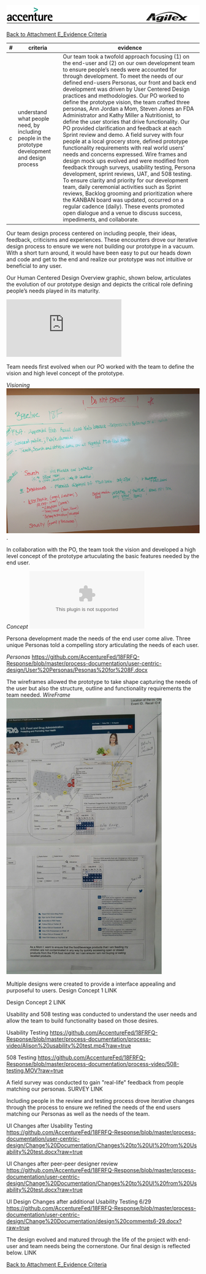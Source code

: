 ![alt tag](https://github.com/AccentureFed/18FRFQ-Response/raw/master/process-documentation/agile-process-photos/response-images/proposal-header.png)

[Back to Attachment E_Evidence Criteria](https://github.com/AccentureFed/18FRFQ-Response/blob/master/process-documentation/evidence/README.md)

|#|criteria|evidence|
|-------|---------------|------------------|
|c|understand what people need, by including people in the prototype development and design process |Our team took a twofold approach focusing (1) on the end-user and (2) on our own development team to ensure people’s needs were accounted for through development.  To meet the needs of our defined end-users Personas, our front and back end development was driven by User Centered Design practices and methodologies. Our PO worked to define the prototype vision, the team crafted three personas, Ann Jordan a Mom, Steven Jones an FDA Administrator and Kathy Miller a Nutritionist, to define the user stories that drive functionality. Our PO provided clarification and feedback at each Sprint review and demo.  A field survey with four people at a local grocery store, defined prototype functionality requirements with real world users’ needs and concerns expressed.  Wire frames and design mock ups evolved and were modified from feedback through surveys, usability testing, Persona development, sprint reviews, UAT, and 508 testing. To ensure clarity and priority for our development team, daily ceremonial activities such as Sprint reviews, Backlog grooming and prioritization where the KANBAN board was updated, occurred on a regular cadence (daily).  These events promoted open dialogue and a venue to discuss success, impediments, and collaborate. |

Our team design process centered on including people, their ideas, feedback, criticisms and experiences.  These encounters drove our iterative design process to ensure we were not building our prototype in a vacuum. With a short turn around, it would have been easy to put our heads down and code and get to the end and realize our prototype was not intuitive or beneficial to any user.

Our Human Centered Design Overview graphic, shown below, articulates the evolution of our prototype design and depicts the critical role defining people’s needs played in its maturity.

![alt tag](https://github.com/AccentureFed/18FRFQ-Response/blob/master/process-documentation/user-centric-design/Process%20Overview.pdf)


Team needs first evolved when our PO worked with the team to define the vision and high level concept of the prototype.

*Visioning*
![alt tag](https://github.com/AccentureFed/18FRFQ-Response/blob/master/process-documentation/agile-process-photos/process-photos/brainstorm%20(added%206.23.2015).png?raw=true).

In collaboration with the PO, the team took the vision and developed a high level concept of the prototype artuculating the basic features needed by the end user.

*Concept*
![alt tag](https://github.com/AccentureFed/18FRFQ-Response/blob/master/process-documentation/user-centric-design/Concept%20%E2%80%93%20Develop%20a%20tool%20that%20will%20utilize%20the%20FDA.docx)

Persona development made the needs of the end user come alive.  Three unique Personas told a compelling story articulating the needs of each user.

*Personas* 
https://github.com/AccentureFed/18FRFQ-Response/blob/master/process-documentation/user-centric-design/User%20Personas/Pesonas%20for%208F.docx

The wireframes allowed the prototype to take shape capturing the needs of the user but also the structure, outline and functionality requirements the team needed. 
*WireFrame*
![alt tag](https://github.com/AccentureFed/18FRFQ-Response/blob/master/process-documentation/agile-process-photos/process-photos/wireframe%20%28added%206.23%29.png)


Multiple designs were created to provide a interface appealing and purposeful to users.
Design Concept 1
LINK

Design Concept 2
LINK

Usability  and 508 testing was conducted to understand the user needs and allow the team to build functionality based on those desires. 

Usability Testing
https://github.com/AccentureFed/18FRFQ-Response/blob/master/process-documentation/process-video/Alison%20usability%20test.mp4?raw=true

508 Testing
https://github.com/AccentureFed/18FRFQ-Response/blob/master/process-documentation/process-video/508-testing.MOV?raw=true

A field survey was conducted to gain "real-life" feedback from people matching our personas.
SURVEY LINK

Including people in the review and testing process drove iterative changes through the process to ensure we refined the needs of the end users matching our Personas as well as the needs of the team.

UI Changes after Usability Testing
https://github.com/AccentureFed/18FRFQ-Response/blob/master/process-documentation/user-centric-design/Change%20Documentation/Changes%20to%20UI%20from%20Usability%20test.docx?raw=true

UI Changes after peer-peer designer review
https://github.com/AccentureFed/18FRFQ-Response/blob/master/process-documentation/user-centric-design/Change%20Documentation/Changes%20to%20UI%20from%20Usability%20test.docx?raw=true

UI Design Changes after additional Usability Testing 6/29
https://github.com/AccentureFed/18FRFQ-Response/blob/master/process-documentation/user-centric-design/Change%20Documentation/design%20comments6-29.docx?raw=true

The design evolved and matured through the life of the project with end-user and team needs being the cornerstone. Our final design is reflected below.
LINK


[Back to Attachment E_Evidence Criteria](https://github.com/AccentureFed/18FRFQ-Response/blob/master/process-documentation/evidence/README.md)

